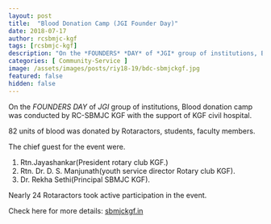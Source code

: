```yaml
---
layout: post
title:  "Blood Donation Camp (JGI Founder Day)"
date: 2018-07-17
author: rcsbmjc-kgf
tags: [rcsbmjc-kgf]
description: "On the *FOUNDERS* *DAY* of *JGI* group of institutions, Blood donation camp was conducted by RC-SBMJC KGF with the support of KGF civil hospital."
categories: [ Community-Service ]
image: /assets/images/posts/riy18-19/bdc-sbmjckgf.jpg
featured: false
hidden: false
---
```


On the *FOUNDERS* *DAY* of *JGI* group of institutions, Blood donation camp was conducted by RC-SBMJC KGF with the support of KGF civil hospital.

82 units of blood was donated by Rotaractors, students, faculty  members. 

The chief guest for the event were. 

1. Rtn.Jayashankar(President rotary club KGF.) 
2. Rtn. Dr. D. S. Manjunath(youth service director Rotary club KGF). 
3. Dr. Rekha Sethi(Principal SBMJC KGF). 

Nearly 24 Rotaractors took active participation in the event.

Check here for more details: <a rel="noopener noreferrer" target="_blank" href="http://sbmjckgf.in/wordpress/2018/07/07/blood-donation-camp-on-founders-day/">sbmjckgf.in</a>

